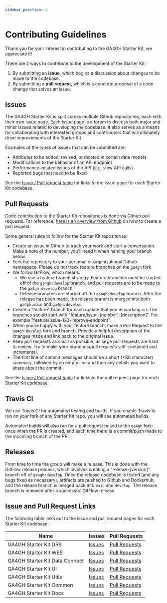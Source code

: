 ```yaml
---
sidebar_position: 4
---
```


# Contributing Guidelines

Thank you for your interest in contributing to the GA4GH Starter Kit, we appreciate it!

There are 2 ways to contribute to the development of the Starter Kit:
1. By submitting an **issue**, which begins a discussion about changes to be made to the codebase.
2. By submitting a **pull request**, which is a concrete proposal of a code change that solves an issue.

## Issues

The GA4GH Starter Kit is split across multiple Github repositories, each with their own issue page. Each issue page is a forum to discuss both major and minor issues related to developing the codebase. It also serves as a means for collaborating with interested groups and contributors that will ultimately drive improvements of the Starter Kit.

Examples of the types of issues that can be submitted are:

* Attributes to be added, revised, or deleted in certain data models
* Modifications to the behavior of an API endpoint
* Performance-related issues of the API (e.g. slow API calls)
* Reported bugs that need to be fixed

See the [Issue / Pull request table](#issue-and-pull-request-links) for links to the issue page for each Starter Kit codebase.

## Pull Requests

Code contribution to the Starter Kit repositories is done via Github pull requests. For reference, [here is an overview from Github](https://docs.github.com/en/github/collaborating-with-pull-requests/proposing-changes-to-your-work-with-pull-requests/creating-a-pull-request) on how to create a pull request.

Some general rules to follow for the Starter Kit repositories:

* Create an issue in Github to track your work and start a conversation. Make a note of the number, you'll need it when naming your branch below.
* Fork the repository to your personal or organizational Github namespace. Please do not track feature branches on the `ga4gh` fork. 
* We follow GitFlow, which means:
  + We use a feature branch strategy. Feature branches must be started off of the `ga4gh:develop` branch, and pull requests are to be made to the `ga4gh:develop` branch.
  + Release branches are started off the `ga4gh:develop` branch. After the release has been made, the release branch is merged into both `ga4gh:main` and `ga4gh:develop`.
* Create a "feature" branch for each update that you're working on. The branches should start with "feature/issue-[number]-[description]". For example "feature/issue-123-improve-endpoint".
* When you're happy with your feature branch, make a Pull Request to the `ga4gh:develop` fork and branch. Provide a helpful description of the changes made and link back to the original issue.
* Keep pull requests as small as possible, as large pull requests are hard to review. Try to make your branches/pull requests self-contained and incremental.
* The first line of commit messages should be a short (<80 character) summary, followed by an empty line and then any details you want to share about the commit.

See the [Issue / Pull request table](#issue-and-pull-request-links) for links to the pull request page for each Starter Kit codebase.

## Travis CI

We use Travis CI for automated testing and builds. If you enable Travis to run on your fork of any Starter Kit repo, you will see automated builds.

Automated builds will also run for a pull request raised to the `ga4gh` fork: once when the PR is created, and each time there is a commit/push made to the incoming branch of the PR.

## Releases

From time to time the group will make a release. This is done with the GitFlow release process, which involves creating a "release-[version]" branch off of `ga4gh:develop`. Once the release codebase is tested (and any bugs fixed as necessary), artifacts are pushed to Github and Dockerhub, and the release branch is merged back into `main` and `develop`. The release branch is removed after a successful GitFlow release.

## Issue and Pull Request Links

The following table links out to the issue and pull request pages for each Starter Kit codebase:

| Name | Issues | Pull Requests |
|------|--------|---------------|
| GA4GH Starter Kit DRS | [Issues](https://github.com/ga4gh/ga4gh-starter-kit-drs/issues) | [Pull Requests](https://github.com/ga4gh/ga4gh-starter-kit-drs/pulls) |
| GA4GH Starter Kit WES | [Issues](https://github.com/ga4gh/ga4gh-starter-kit-wes/issues) | [Pull Requests](https://github.com/ga4gh/ga4gh-starter-kit-wes/pulls) |
| GA4GH Starter Kit Data Connect | [Issues](https://github.com/ga4gh/ga4gh-starter-kit-data-connect/issues) | [Pull Requests](https://github.com/ga4gh/ga4gh-starter-kit-data-connect/pulls) | 
| GA4GH Starter Kit UI | [Issues](https://github.com/ga4gh/ga4gh-starter-kit-ui/issues) | [Pull Requests](https://github.com/ga4gh/ga4gh-starter-kit-ui/pulls) |
| GA4GH Starter Kit Utils | [Issues](https://github.com/ga4gh/ga4gh-starter-kit-utils/issues) | [Pull Requests](https://github.com/ga4gh/ga4gh-starter-kit-utils/pulls) |
| GA4GH Starter Kit Common | [Issues](https://github.com/ga4gh/ga4gh-starter-kit-common/issues) | [Pull Requests](https://github.com/ga4gh/ga4gh-starter-kit-common/pulls) |
| GA4GH Starter Kit Docs | [Issues](https://github.com/ga4gh/ga4gh-starter-kit-docs/issues) | [Pull Requests](https://github.com/ga4gh/ga4gh-starter-kit-docs/pulls) |